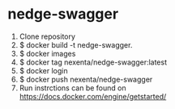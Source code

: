 # nedge-swagger
1. Clone repository
2. $ docker build -t nedge-swagger.
3. $ docker images
4. $ docker tag  nexenta/nedge-swagger:latest
5. $ docker login
6. $ docker push nexenta/nedge-swagger
7. Run instrctions can be found on https://docs.docker.com/engine/getstarted/
